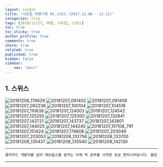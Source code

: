 ```yaml
---
layout: single
title: "서유럽 여행기록 #2.스위스 (2017.12.06 - 12.11)"
categories: trip
tags: [2018/11/27, 여행, 서유럽, 스위스]
toc: true
toc_sticky: true
author_profile: true
comments: true
share: true
related: true
published: true
hidden: false
sidebar: 
    nav: "docs"
---
```


## 1. 스위스

![20181206_174629](https://user-images.githubusercontent.com/124491456/226146735-2b963894-f1eb-4d4d-8e52-b5093388f768.jpg)
![20181207_091402](https://user-images.githubusercontent.com/124491456/226146742-e2aa5140-2ab6-478b-9612-6b13472353fd.jpg)
![20181207_091406](https://user-images.githubusercontent.com/124491456/226146743-77dd1cb3-d318-4896-9849-050b9632ea41.jpg)
![20181207_092238](https://user-images.githubusercontent.com/124491456/226146756-512b23b7-383c-4bf0-aa50-286247bba719.jpg)
![20181207_100104](https://user-images.githubusercontent.com/124491456/226146762-05b262b9-44b2-4e36-8e84-f83adc29c84b.jpg)
![20181207_104518](https://user-images.githubusercontent.com/124491456/226146767-c22c7e33-b4ff-4b09-9e80-41660907c448.jpg)
![20181207_110638](https://user-images.githubusercontent.com/124491456/226146811-d0490d19-0842-443b-98d2-05239e644b6a.jpg)
![20181207_124003](https://user-images.githubusercontent.com/124491456/226146872-8af7721b-d56c-43ee-83aa-f6aca5034895.jpg)
![20181207_124542](https://user-images.githubusercontent.com/124491456/226146877-efc9d4e9-633e-4c93-b81f-be1b56087ddb.jpg)
![20181207_125255](https://user-images.githubusercontent.com/124491456/226146882-44dcfb0b-7e40-4960-a7cf-72d10d7692d1.jpg)
![20181207_125300](https://user-images.githubusercontent.com/124491456/226146885-85d260f8-b29c-44ff-a914-1e0b636edfd2.jpg)
![20181207_132841](https://user-images.githubusercontent.com/124491456/226146893-cd51403a-bdc4-4020-90dd-0f23b93f600d.jpg)
![20181207_143721](https://user-images.githubusercontent.com/124491456/226146903-51144489-33fc-4407-9308-1a57c6d7974d.jpg)
![20181207_143737](https://user-images.githubusercontent.com/124491456/226146905-394e0a6f-2c5f-49eb-8e47-161171e4d100.jpg)
![20181207_143801](https://user-images.githubusercontent.com/124491456/226146909-6316f7a2-5cd4-4673-a37a-c2d6b4b8c288.jpg)
![20181207_144025](https://user-images.githubusercontent.com/124491456/226146924-08b712f1-0430-4477-a59b-3048d7d07550.jpg)
![20181207_144240](https://user-images.githubusercontent.com/124491456/226146930-21f4b0b7-3737-4b46-bbf6-e6c2dd8ef1c9.jpg)
![20181207_151108_791](https://user-images.githubusercontent.com/124491456/226146935-1db19d09-9518-4083-b0bd-7a29b3869480.jpg)
![20181207_151424](https://user-images.githubusercontent.com/124491456/226146941-263a0c1b-9c07-47c1-904d-9609e378d70d.jpg)
![20181207_174608](https://user-images.githubusercontent.com/124491456/226146951-c87b5897-0885-4578-8978-d02ad913f2b6.jpg)
![20181207_203049](https://user-images.githubusercontent.com/124491456/226146957-53c8960d-59b0-4f68-8729-2d38692773c6.jpg)
![20181207_203053](https://user-images.githubusercontent.com/124491456/226146958-7ddeb643-d8a4-4de8-a453-4f027e69d059.jpg)
![20181208_132756](https://user-images.githubusercontent.com/124491456/226146962-00d8eb5e-eeac-4847-a584-7a67fbb688ae.jpg)
![20181208_133700](https://user-images.githubusercontent.com/124491456/226146965-aa7f72ff-99a7-4646-9a42-2fec1f70c127.jpg)
![20181208_135437](https://user-images.githubusercontent.com/124491456/226146977-2051a0a3-c248-49ac-93c9-170bf5e5d329.jpg)
![20181208_135540](https://user-images.githubusercontent.com/124491456/226146979-1a3bc908-e8a9-4d0f-b455-62a47383058d.jpg)
![20181208_142130](https://user-images.githubusercontent.com/124491456/226146984-015e3ae0-5814-4ec2-839f-c5760216d5aa.jpg)








---

```bash
클라우드 개발자를 넘어 데브옵스를 꿈꾸는 이제 막 공부를 시작한 초보 엔지니어입니다. 틀린 점이 있으면 친절하게 댓글 부탁드립니다. :)
```

---
